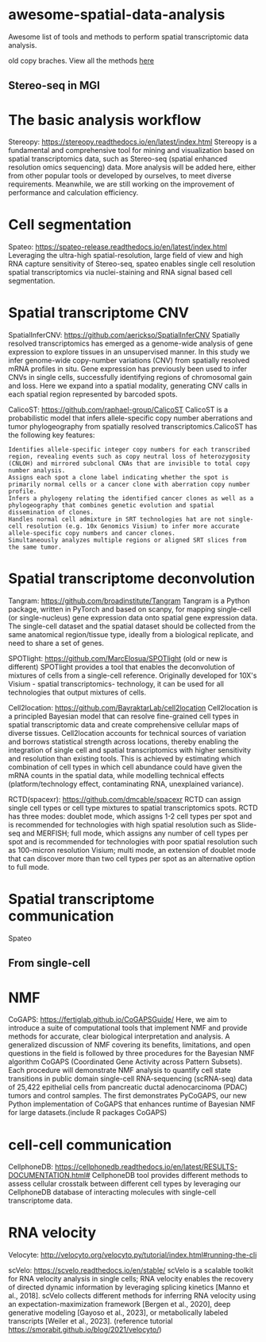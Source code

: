 # awesome-spatial-data-analysis
Awesome list of tools and methods to perform spatial transcriptomic data analysis.

old copy braches.
View all the methods <a href="https://htmlpreview.github.io/?https://github.com/drieslab/awesome-spatial-data-analysis/blob/main/review_spat_trns_methods.html">here</a>

## Stereo-seq in MGI

# The basic analysis workflow

Stereopy: https://stereopy.readthedocs.io/en/latest/index.html
Stereopy is a fundamental and comprehensive tool for mining and visualization based on spatial transcriptomics data, such as Stereo-seq (spatial enhanced resolution omics sequencing) data. More analysis will be added here, either from other popular tools or developed by ourselves, to meet diverse requirements. Meanwhile, we are still working on the improvement of performance and calculation efficiency.

# Cell segmentation

Spateo: https://spateo-release.readthedocs.io/en/latest/index.html
Leveraging the ultra-high spatial-resolution, large field of view and high RNA capture sensitivity of Stereo-seq, spateo enables single cell resolution spatial transcriptomics via nuclei-staining and RNA signal based cell segmentation.

# Spatial transcriptome CNV

SpatialInferCNV: https://github.com/aerickso/SpatialInferCNV
Spatially resolved transcriptomics has emerged as a genome-wide analysis of gene expression to explore tissues in an unsupervised manner. In this study we infer genome-wide copy-number variations (CNV) from spatially resolved mRNA profiles in situ. Gene expression has previously been used to infer CNVs in single cells, successfully identifying regions of chromosomal gain and loss. Here we expand into a spatial modality, generating CNV calls in each spatial region represented by barcoded spots.

CalicoST: https://github.com/raphael-group/CalicoST
CalicoST is a probabilistic model that infers allele-specific copy number aberrations and tumor phylogeography from spatially resolved transcriptomics.CalicoST has the following key features:

    Identifies allele-specific integer copy numbers for each transcribed region, revealing events such as copy neutral loss of heterozygosity (CNLOH) and mirrored subclonal CNAs that are invisible to total copy number analysis.
    Assigns each spot a clone label indicating whether the spot is primarily normal cells or a cancer clone with aberration copy number profile.
    Infers a phylogeny relating the identified cancer clones as well as a phylogeography that combines genetic evolution and spatial dissemination of clones.
    Handles normal cell admixture in SRT technologies hat are not single-cell resolution (e.g. 10x Genomics Visium) to infer more accurate allele-specific copy numbers and cancer clones.
    Simultaneously analyzes multiple regions or aligned SRT slices from the same tumor.

# Spatial transcriptome deconvolution

Tangram: https://github.com/broadinstitute/Tangram
Tangram is a Python package, written in PyTorch and based on scanpy, for mapping single-cell (or single-nucleus) gene expression data onto spatial gene expression data. The single-cell dataset and the spatial dataset should be collected from the same anatomical region/tissue type, ideally from a biological replicate, and need to share a set of genes. 

SPOTlight: https://github.com/MarcElosua/SPOTlight (old or new is different)
SPOTlight provides a tool that enables the deconvolution of mixtures of cells from a single-cell reference. Originally developed for 10X's Visium - spatial transcriptomics- technology, it can be used for all technologies that output mixtures of cells. 

Cell2location: https://github.com/BayraktarLab/cell2location
Cell2location is a principled Bayesian model that can resolve fine-grained cell types in spatial transcriptomic data and create comprehensive cellular maps of diverse tissues. Cell2location accounts for technical sources of variation and borrows statistical strength across locations, thereby enabling the integration of single cell and spatial transcriptomics with higher sensitivity and resolution than existing tools. This is achieved by estimating which combination of cell types in which cell abundance could have given the mRNA counts in the spatial data, while modelling technical effects (platform/technology effect, contaminating RNA, unexplained variance).

RCTD(spacexr): https://github.com/dmcable/spacexr
RCTD can assign single cell types or cell type mixtures to spatial transcriptomics spots. RCTD has three modes: doublet mode, which assigns 1-2 cell types per spot and is recommended for technologies with high spatial resolution such as Slide-seq and MERFISH; full mode, which assigns any number of cell types per spot and is recommended for technologies with poor spatial resolution such as 100-micron resolution Visium; multi mode, an extension of doublet mode that can discover more than two cell types per spot as an alternative option to full mode.

# Spatial transcriptome communication

Spateo

## From single-cell
# NMF
CoGAPS: https://fertiglab.github.io/CoGAPSGuide/
Here, we aim to introduce a suite of computational tools that implement NMF and provide methods for accurate, clear biological interpretation and analysis. A generalized discussion of NMF covering its benefits, limitations, and open questions in the field is followed by three procedures for the Bayesian NMF algorithm CoGAPS (Coordinated Gene Activity across Pattern Subsets). Each procedure will demonstrate NMF analysis to quantify cell state transitions in public domain single-cell RNA-sequencing (scRNA-seq) data of 25,422 epithelial cells from pancreatic ductal adenocarcinoma (PDAC) tumors and control samples. The first demonstrates PyCoGAPS, our new Python implementation of CoGAPS that enhances runtime of Bayesian NMF for large datasets.(include R packages CoGAPS)

# cell-cell communication
CellphoneDB: https://cellphonedb.readthedocs.io/en/latest/RESULTS-DOCUMENTATION.html#
CellphoneDB tool provides different methods to assess cellular crosstalk between different cell types by leveraging our CellphoneDB database of interacting molecules with single-cell transcriptome data.

# RNA velocity
Velocyte: http://velocyto.org/velocyto.py/tutorial/index.html#running-the-cli

scVelo: https://scvelo.readthedocs.io/en/stable/
scVelo is a scalable toolkit for RNA velocity analysis in single cells; RNA velocity enables the recovery of directed dynamic information by leveraging splicing kinetics [Manno et al., 2018]. scVelo collects different methods for inferring RNA velocity using an expectation-maximization framework [Bergen et al., 2020], deep generative modeling [Gayoso et al., 2023], or metabolically labeled transcripts [Weiler et al., 2023].
(reference tutorial https://smorabit.github.io/blog/2021/velocyto/)





